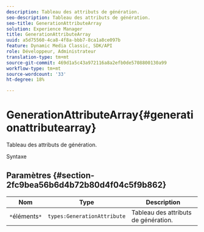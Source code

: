 ```yaml
---
description: Tableau des attributs de génération.
seo-description: Tableau des attributs de génération.
seo-title: GenerationAttributeArray
solution: Experience Manager
title: GenerationAttributeArray
uuid: a5d75560-4ca8-4f8a-bbb7-8ca1a8ce097b
feature: Dynamic Media Classic, SDK/API
role: Développeur, Administrateur
translation-type: tm+mt
source-git-commit: 469d1a5c43a972116a8a2efb0de5708800130a99
workflow-type: tm+mt
source-wordcount: '33'
ht-degree: 18%

---
```



# GenerationAttributeArray{#generationattributearray}

Tableau des attributs de génération.

Syntaxe

## Paramètres {#section-2fc9bea56b6d4b72b80d4f04c5f9b862}

| Nom | Type | Description |
|---|---|---|
| `*`éléments`*` | `types:GenerationAttribute` | Tableau des attributs de génération. |

